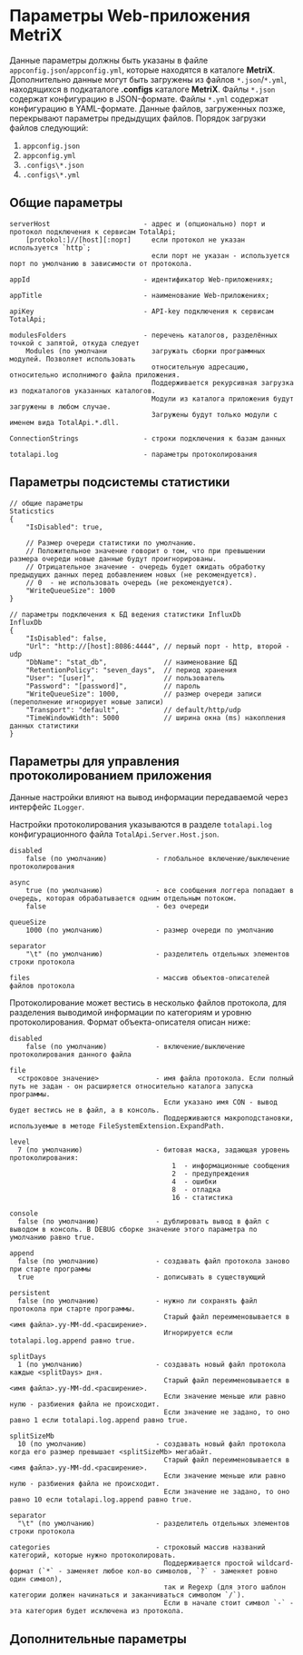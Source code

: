 Параметры Web-приложения MetriX
===============================

Данные параметры должны быть указаны в файле `appconfig.json`/`appconfig.yml`, которые находятся в каталоге **MetriX**.
Дополнительно данные могут быть загружены из файлов `*.json`/`*.yml`, находящихся в подкаталоге **.configs** каталоге **MetriX**.
Файлы `*.json` содержат конфигурацию в JSON-формате. Файлы `*.yml` содержат конфигурацию в YAML-формате.
Данные файлов, загруженных позже, перекрывают параметры предыдущих файлов.
Порядок загрузки файлов следующий:

1. `appconfig.json`
2. `appconfig.yml`
3. `.configs\*.json`
3. `.configs\*.yml`


Общие параметры
---------------
    
    serverHost                       - адрес и (опционально) порт и протокол подключения к сервисам TotalApi;
        [protokol:]//[host][:порт]     если протокол не указан используется `http`;
                                       если порт не указан - используется порт по умолчанию в зависимости от протокола.
										  
    appId                            - идентификатор Web-приложениях;
    
    appTitle                         - наименование Web-приложениях;

    apiKey                           - API-key подключения к сервисам TotalApi;

    modulesFolders                   - перечень каталогов, разделённых точкой с запятой, откуда следует
        Modules (по умолчани           загружать сборки программных модулей. Позволяет использовать
                                       относительную адресацию, относительно исполнимого файла приложения.
                                       Поддерживается рекурсивная загрузка из подкаталогов указанных каталогов. 
                                       Модули из каталога приложения будут загружены в любом случае.
                                       Загружены будут только модули с именем вида TotalApi.*.dll.
    
	ConnectionStrings				 - строки подключения к базам данных

    totalapi.log                     - параметры протоколирования

                                           
Параметры подсистемы статистики
-------------------------------
    
	// общие параметры
	Staticstics								 
    {
        "IsDisabled": true,

        // Размер очереди статистики по умолчанию.
        // Положительное значение говорит о том, что при превышении размера очереди новые данные будут проигнорированы.
        // Отрицательное значение - очередь будет ожидать обработку предыдущих данных перед добавлением новых (не рекомендуется).
		// 0  - не использовать очередь (не рекомендуется).
        "WriteQueueSize": 1000
    }
   
	// параметры подключения к БД ведения статистики InfluxDb
    InfluxDb 
	{
        "IsDisabled": false,
        "Url": "http://[host]:8086:4444", // первый порт - http, второй - udp
        "DbName": "stat_db",              // наименование БД
        "RetentionPolicy": "seven_days",  // период хранения
        "User": "[user]",                 // пользователь
        "Password": "[password]",         // пароль
        "WriteQueueSize": 1000,           // размер очереди записи (переполнение игнорирует новые записи)
		"Transport": "default",           // default/http/udp
		"TimeWindowWidth": 5000 		  // ширина окна (ms) накопления данных статистики           
	}                                                                     

Параметры для управления протоколированием приложения
-----------------------------------------------------

Данные настройки влияют на вывод информации передаваемой через интерфейс `ILogger`.

Настройки протоколирования указываются в разделе `totalapi.log` конфигурационного файла `TotalApi.Server.Host.json`. 

	disabled
		false (по умолчанию)            - глобальное включение/выключение протоколирования

	async
        true (по умолчанию)             - все сообщения логгера попадают в очередь, которая обрабатывается одним отдельным потоком.
        false                           - без очереди

	queueSize
		1000 (по умолчанию)             - размер очереди по умолчанию
	
	separator
        "\t" (по умолчанию)             - разделитель отдельных элементов строки протокола

	files                               - массив объектов-описателей файлов протокола  

Протоколирование может вестись в несколько файлов протокола, для разделения выводимой информации по категориям и уровню протоколирования. Формат объекта-описателя описан ниже:

	disabled
		false (по умолчанию)            - включение/выключение протоколирования данного файла

    file
      <строковое значение>              - имя файла протокола. Если полный путь не задан - он расширяется относительно каталога запуска программы.
                                          Если указано имя CON - вывод будет вестись не в файл, а в консоль.
                                          Поддерживаются макроподстановки, используемые в методе FileSystemExtension.ExpandPath.

    level
      7 (по умолчанию)                  - битовая маска, задающая уровень протоколирования:
                                            1  - информационные сообщения
                                            2  - предупреждения
                                            4  - ошибки
                                            8  - отладка
                                            16 - статистика

    console
      false (по умолчанию)              - дублировать вывод в файл с выводом в консоль. В DEBUG сборке значение этого параметра по умолчанию равно true.

    append
      false (по умолчанию)              - создавать файл протокола заново при старте программы 
	  true                              - дописывать в существующий

    persistent
      false (по умолчанию)              - нужно ли сохранять файл протокола при старте программы. 
                                          Старый файл переименовывается в <имя файла>.yy-MM-dd.<расширение>. 
                                          Игнорируется если totalapi.log.append равно true.

    splitDays              
      1 (по умолчанию)                  - создавать новый файл протокола каждые <splitDays> дня. 
                                          Старый файл переименовывается в <имя файла>.yy-MM-dd.<расширение>. 
                                          Если значение меньше или равно нулю - разбиения файла не происходит.
                                          Если значение не задано, то оно равно 1 если totalapi.log.append равно true.

    splitSizeMb            
      10 (по умолчанию)                 - создавать новый файл протокола когда его размер превышает <splitSizeMb> мегабайт. 
                                          Старый файл переименовывается в <имя файла>.yy-MM-dd.<расширение>. 
                                          Если значение меньше или равно нулю - разбиения файла не происходит.
                                          Если значение не задано, то оно равно 10 если totalapi.log.append равно true.

    separator              
      "\t" (по умолчанию)               - разделитель отдельных элементов строки протокола 

    categories							- строковый массив названий категорий, которые нужно протоколировать.
                                          Поддерживается простой wildcard-формат (`*` - заменяет любое кол-во символов, `?` - заменяет ровно один символ), 
                                          так и Regexp (для этого шаблон категории должен начинаться и заканчиваться символом `/`).
                                          Если в начале стоит символ `-` - эта категория будет исключена из протокола.   



Дополнительные параметры
------------------------
    

